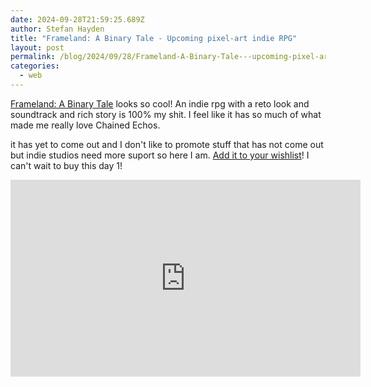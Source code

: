 ```yaml
---
date: 2024-09-28T21:59:25.689Z
author: Stefan Hayden
title: "Frameland: A Binary Tale - Upcoming pixel-art indie RPG"
layout: post
permalink: /blog/2024/09/28/Frameland-A-Binary-Tale---upcoming-pixel-art-indie-RPG/
categories:
  - web
---
```


[Frameland: A Binary Tale](https://frameland.net/) looks so cool! An indie rpg with a reto look and soundtrack and rich story is 100% my shit. I feel like it has so much of what made me really love Chained Echos.

it has yet to come out and I don't like to promote stuff that has not come out but indie studios need more suport so here I am. [Add it to your wishlist](https://store.steampowered.com/app/2137750/Frameland_A_Binary_Tale/)! I can't wait to buy this day 1!


<iframe width="560" height="315" src="https://www.youtube.com/embed/T87JjxBXSng?si=VtJy-bGHHL4araFn" title="YouTube video player" frameborder="0" allow="accelerometer; autoplay; clipboard-write; encrypted-media; gyroscope; picture-in-picture; web-share" referrerpolicy="strict-origin-when-cross-origin" allowfullscreen></iframe>
